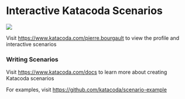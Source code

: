 # Interactive Katacoda Scenarios

[![](http://shields.katacoda.com/katacoda/pierre.bourgault/count.svg)](https://www.katacoda.com/pierre.bourgault "Get your profile on Katacoda.com")

Visit https://www.katacoda.com/pierre.bourgault to view the profile and interactive scenarios

### Writing Scenarios
Visit https://www.katacoda.com/docs to learn more about creating Katacoda scenarios

For examples, visit https://github.com/katacoda/scenario-example
